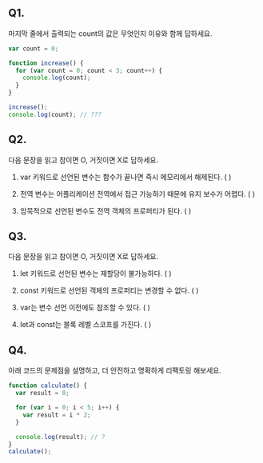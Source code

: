 ## Q1.
마지막 줄에서 출력되는 count의 값은 무엇인지 이유와 함께 답하세요.

```javascript
var count = 0;

function increase() {
  for (var count = 0; count < 3; count++) {
    console.log(count);
  }
}

increase();
console.log(count); // ???
```

## Q2.
다음 문장을 읽고 참이면 O, 거짓이면 X로 답하세요.

1. var 키워드로 선언된 변수는 함수가 끝나면 즉시 메모리에서 해제된다. ( )

2. 전역 변수는 어플리케이션 전역에서 접근 가능하기 때문에 유지 보수가 어렵다. ( )

3. 암묵적으로 선언된 변수도 전역 객체의 프로퍼티가 된다. ( )

## Q3.
다음 문장을 읽고 참이면 O, 거짓이면 X로 답하세요.

1. let 키워드로 선언된 변수는 재할당이 불가능하다. ( )

2. const 키워드로 선언된 객체의 프로퍼티는 변경할 수 없다. ( )

3. var는 변수 선언 이전에도 참조할 수 있다. ( )

4. let과 const는 블록 레벨 스코프를 가진다. ( )


## Q4.
아래 코드의 문제점을 설명하고, 더 안전하고 명확하게 리팩토링 해보세요.

```javascript
function calculate() {
  var result = 0;

  for (var i = 0; i < 5; i++) {
    var result = i * 2;
  }

  console.log(result); // ?
}
calculate();
```